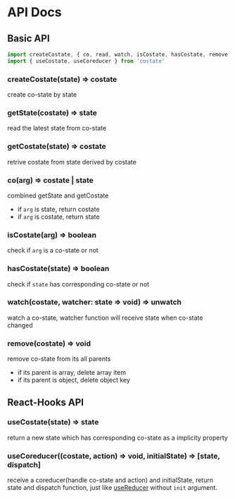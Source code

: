 # API Docs

## Basic API

```javascript
import createCostate, { co, read, watch, isCostate, hasCostate, remove } from 'costate'
import { useCostate, useCoreducer } from 'costate'
```

### createCostate(state) => costate

create co-state by state

### getState(costate) => state

read the latest state from co-state

### getCostate(state) => costate

retrive costate from state derived by costate

### co(arg) => costate | state

combined getState and getCostate

- if `arg` is state, return costate
- if `arg` is costate, return state

### isCostate(arg) => boolean

check if `arg` is a co-state or not

### hasCostate(state) => boolean

check if `state` has corresponding co-state or not

### watch(costate, watcher: state => void) => unwatch

watch a co-state, watcher function will receive state when co-state changed

### remove(costate) => void

remove co-state from its all parents

- if its parent is array, delete array item
- if its parent is object, delete object key

## React-Hooks API

### useCostate(state) => state

return a new state which has corresponding co-state as a implicity property

### useCoreducer((costate, action) => void, initialState) => [state, dispatch]

receive a coreducer(handle co-state and action) and initialState, return state and dispatch function, just like [useReducer](https://reactjs.org/docs/hooks-reference.html#usereducer) without `init` argument.
